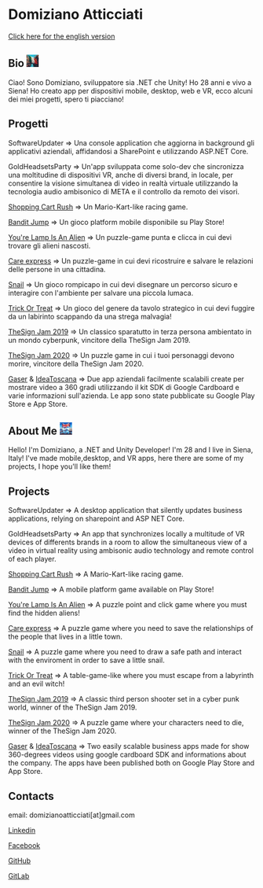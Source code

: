 # Domiziano Atticciati 
[Click here for the english version](#eng)

## Bio <img src="./Images/itaflag.png" width="25"> 

Ciao! Sono Domiziano, sviluppatore sia .NET che Unity!
Ho 28 anni e vivo a Siena!
Ho creato app per dispositivi mobile, desktop, web e VR, ecco alcuni dei miei progetti, spero ti piacciano!


## Progetti 

SoftwareUpdater => Una console application che aggiorna in background gli applicativi aziendali, affidandosi a SharePoint e utilizzando ASP.NET Core.

GoldHeadsetsParty => Un'app sviluppata come solo-dev che sincronizza una moltitudine di dispositivi VR, anche di diversi brand, in locale, per consentire la visione simultanea di video in realtà virtuale utilizzando la tecnologia audio ambisonico di META e il controllo da remoto dei visori.

[Shopping Cart Rush](https://drive.google.com/file/d/1LVEtFjZvi6NoKusJ0LomPotycTWH84LR/view?usp=sharing) => Un Mario-Kart-like racing game.

[Bandit Jump](https://drive.google.com/file/d/1zPDlI_GAnlY5wdcpfAR5NML70lh5v6BE/view?usp=sharing) => Un gioco platform mobile disponibile su Play Store!

[You're Lamp Is An Alien](https://globalgamejam.org/2021/games/your-lamp-alien-0) => Un puzzle-game punta e clicca in cui devi trovare gli alieni nascosti.

[Care express](https://globalgamejam.org/2020/games/care-express-1) => Un puzzle-game in cui devi ricostruire e salvare le relazioni delle persone in una cittadina.

[Snail](https://globalgamejam.org/2019/games/snil) => Un gioco rompicapo in cui devi disegnare un percorso sicuro e interagire con l'ambiente per salvare una piccola lumaca.

[Trick Or Treat](https://github.com/Leonardo-Fiori/trickortreat)  => Un gioco del genere da tavolo strategico in cui devi fuggire da un labirinto scappando da una strega malvagia!

[TheSign Jam 2019](https://gitlab.com/domiziano/the-sign-jam-2019) => Un classico sparatutto in terza persona ambientato in un mondo cyberpunk, vincitore della TheSign Jam 2019.

[TheSign Jam 2020](https://github.com/KlausRenzo/TSjam2020) => Un puzzle game in cui i tuoi personaggi devono morire, vincitore della TheSign Jam 2020.

[Gaser](https://play.google.com/store/apps/details?id=com.goldenterprise.gruppogaser&gl=IT) & [IdeaToscana](https://play.google.com/store/apps/details?id=com.goldenterprise.ideaToscana&gl=IT) => Due app aziendali facilmente scalabili create per mostrare video a 360 gradi utilizzando il kit SDK di Google Cardboard e varie informazioni sull'azienda. Le app sono state pubblicate su Google Play Store e App Store.


## About Me <img src="./Images/engflag.png" width="25">  <a name="eng"></a>


Hello! I'm Domiziano, a .NET and Unity Developer!
I'm 28 and I live in Siena, Italy!
I've made mobile,desktop, and VR apps, here there are some of my projects, I hope you'll like them!

 
## Projects

SoftwareUpdater => A desktop application that silently updates business applications, relying on sharepoint and ASP NET Core.

GoldHeadsetsParty => An app that synchronizes locally a multitude of VR devices of differents brands in a room to allow the simultaneous view of a video in virtual reality using ambisonic audio technology and remote control of each player.

[Shopping Cart Rush](https://drive.google.com/file/d/1LVEtFjZvi6NoKusJ0LomPotycTWH84LR/view?usp=sharing) => A Mario-Kart-like racing game.

[Bandit Jump](https://drive.google.com/file/d/1zPDlI_GAnlY5wdcpfAR5NML70lh5v6BE/view?usp=sharing) => A mobile platform game available on Play Store! 

[You're Lamp Is An Alien](https://globalgamejam.org/2021/games/your-lamp-alien-0) => A puzzle point and click game where you must find the hidden aliens!

[Care express](https://globalgamejam.org/2020/games/care-express-1) => A puzzle game where you need to save the relationships of the people that lives in a little town.

[Snail](https://globalgamejam.org/2019/games/snil) => A puzzle game where you need to draw a safe path and interact with the enviroment in order to save a little snail.

[Trick Or Treat](https://github.com/Leonardo-Fiori/trickortreat)  => A table-game-like where you must escape from a labyrinth and an evil witch!

[TheSign Jam 2019](https://gitlab.com/domiziano/the-sign-jam-2019) => A classic third person shooter set in a cyber punk world, winner of the TheSign Jam 2019.

[TheSign Jam 2020](https://github.com/KlausRenzo/TSjam2020) => A puzzle game where your characters need to die, winner of the TheSign Jam 2020.

[Gaser](https://play.google.com/store/apps/details?id=com.goldenterprise.gruppogaser&gl=IT) & [IdeaToscana](https://play.google.com/store/apps/details?id=com.goldenterprise.ideaToscana&gl=IT) => Two easily scalable business apps made for show 360-degrees videos using google cardboard SDK and informations about the company. The apps have been published both on Google Play Store and App Store.


## Contacts

email: domizianoatticciati[at]gmail.com

[Linkedin](https://www.linkedin.com/in/domiziano-atticciati-dev)

[Facebook](https://www.facebook.com/giangingella/)

[GitHub](https://github.com/DomizianoAtticciati)

[GitLab](https://gitlab.com/domiziano)
